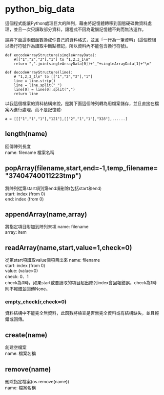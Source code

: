 # python_big_data
這個程式能讓Python處理巨大的陣列，藉由將記憶體轉移到固態硬碟做資料處理，並且一次只讀取部分資料，讓程式不因為電腦記憶體不夠而無法運作。

請將下面這兩個函數換成你自己的資料格式，並且「一行為一筆資料」(這個模組以換行符號作為讀取中斷點標記，所以資料內不能包含換行符號)。
```
def encodeArrayStructure(singleArrayData):
    #[["1","2","3"],"1"] to "1,2,3_1\n"
    return ",".join(singleArrayData[0])+"_"+singleArrayData[1]+"\n"

def decodeArrayStructure(line):
    # "1,2,3_1\n" to [["1","2","3"],"1"]
    line = line.strip()
    line = line.split("_")
    line[0] = line[0].split(",")
    return line
```
以我這個檔案的資料結構來說，是將下面這個陣列轉為用檔案儲存，並且直接在檔案內進行處理，而不是記憶體:
```
a = [[["1","1","1"],"121"],[["2","1","1"],"328"],......]
```
## length(name)
回傳陣列長度<br>
name: filename 檔案名稱

## popArray(filename,start,end=-1,temp_filename="37404740011223tmp")
將陣列從第start項到第end項刪除(包括start和end)<br>
start: index (from 0)<br>
end: index (from 0)

## appendArray(name,array)
將指定項目附加到陣列末項
name: filename<br>
array: item

## readArray(name,start,value=1,check=0)
從第start項讀取value個項目出來
name: filename<br>
start: index (from 0)<br>
value: (value>0)<br>
check: 0、1<br>
check為0時，如果start或要讀取的項目超出陣列index會回報錯誤，check為1時則不報錯並回傳None。

### empty_check(r,check=0)
資料結構中不能完全無資料，此函數將檢查是否無完全資料或有結構缺失，並且報錯或回傳。

## create(name)
創建空檔案<br>
name: 檔案名稱

## remove(name)
刪除指定檔案(os.remove(name))<br>
name: 檔案名稱
